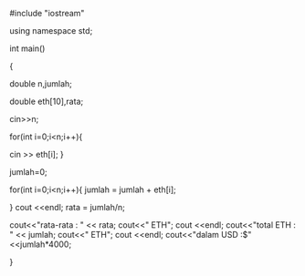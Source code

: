 #include "iostream"

using namespace std;
  
int main()

{ 
  
  double n,jumlah;  

  double eth[10],rata; 
  
 cin>>n; 
  
 for(int i=0;i<n;i++){ 
   
 cin >> eth[i]; 
 } 
  
 jumlah=0; 
  
 for(int i=0;i<n;i++){ 
   jumlah = jumlah + eth[i]; 
    
 } 
    cout <<endl; 
    rata = jumlah/n; 
    
 cout<<"rata-rata   : " << rata; 
 cout<<" ETH"; 
 cout <<endl; 
 cout<<"total ETH   : " << jumlah; 
 cout<<" ETH"; 
 cout <<endl; 
 cout<<"dalam USD   :$" <<jumlah*4000; 
  
} 
